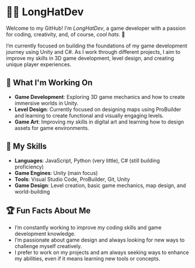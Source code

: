 # 👨‍💻 LongHatDev

Welcome to my GitHub! I'm *LongHatDev*, a game developer with a passion for coding, creativity, and, of course, *cool hats*. 🎩

I’m currently focused on building the foundations of my game development journey using Unity and C#. As I work through different projects, I aim to improve my skills in 3D game development, level design, and creating unique player experiences.

## 🚀 What I'm Working On

- **Game Development**: Exploring 3D game mechanics and how to create immersive worlds in Unity.
- **Level Design**: Currently focused on designing maps using ProBuilder and learning to create functional and visually engaging levels.
- **Game Art**: Improving my skills in digital art and learning how to design assets for game environments.

## 🧠 My Skills

- **Languages**: JavaScript, Python (very little), C# (still building proficiency)
- **Game Engines**: Unity (main focus)
- **Tools**: Visual Studio Code, ProBuilder, Git, Unity
- **Game Design**: Level creation, basic game mechanics, map design, and world-building

## 🏆 Fun Facts About Me

- I’m constantly working to improve my coding skills and game development knowledge.
- I’m passionate about game design and always looking for new ways to challenge myself creatively.
- I prefer to work on my projects and am always seeking ways to enhance my abilities, even if it means learning new tools or concepts.

